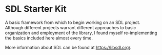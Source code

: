 # SDL Starter Kit
A basic framework from which to begin working on an SDL project. Although different projects warrant different approaches to basic organization and employment of the library, I found myself re-implementing the basics included here almost every time.


More information about SDL can be found at https://libsdl.org/.